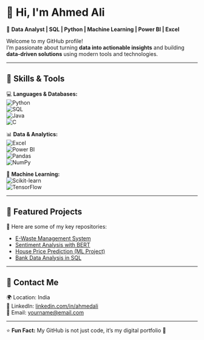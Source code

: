 # 👋 Hi, I'm Ahmed Ali  

🚀 **Data Analyst | SQL | Python | Machine Learning | Power BI | Excel**  

Welcome to my GitHub profile!  
I’m passionate about turning **data into actionable insights** and building **data-driven solutions** using modern tools and technologies.  

---

## 🔹 Skills & Tools  
💻 **Languages & Databases:**  
![Python](https://img.shields.io/badge/Python-3776AB?logo=python&logoColor=white)  
![SQL](https://img.shields.io/badge/SQL-4479A1?logo=postgresql&logoColor=white)  
![Java](https://img.shields.io/badge/Java-007396?logo=java&logoColor=white)  
![C](https://img.shields.io/badge/C-00599C?logo=c&logoColor=white)  

📊 **Data & Analytics:**  
![Excel](https://img.shields.io/badge/Excel-217346?logo=microsoftexcel&logoColor=white)  
![Power BI](https://img.shields.io/badge/Power%20BI-F2C811?logo=powerbi&logoColor=black)  
![Pandas](https://img.shields.io/badge/Pandas-150458?logo=pandas&logoColor=white)  
![NumPy](https://img.shields.io/badge/NumPy-013243?logo=numpy&logoColor=white)  

🤖 **Machine Learning:**  
![Scikit-learn](https://img.shields.io/badge/Scikit--learn-F7931E?logo=scikit-learn&logoColor=white)  
![TensorFlow](https://img.shields.io/badge/TensorFlow-FF6F00?logo=tensorflow&logoColor=white)  

---

## 🔹 Featured Projects  
📌 Here are some of my key repositories:  

- [E-Waste Management System](https://github.com/AhmedAliData/e-waste-management)  
- [Sentiment Analysis with BERT](https://github.com/AhmedAliData/sentiment-analysis-bert)  
- [House Price Prediction (ML Project)](https://github.com/AhmedAliData/house-price-prediction)  
- [Bank Data Analysis in SQL](https://github.com/AhmedAliData/sql-bank-analysis)  

---

## 🔹 Contact Me  
🌍 Location: India  
💼 LinkedIn: [linkedin.com/in/ahmedali](https://linkedin.com/)  
📧 Email: yourname@email.com  

---

⭐ **Fun Fact:** My GitHub is not just code, it’s my digital portfolio 🚀  
